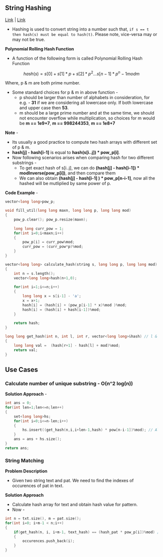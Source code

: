 ## String Hashing
[Link](https://cp-algorithms.com/string/string-hashing.html) | [Link](https://cp-algorithms.com/string/rabin-karp.html)
* Hashing is used to convert string into a number such that, `if s == t then hash(s) must be equal to hash(t)`. Please note, vice-versa may or may not be true.


**Polynomial Rolling Hash Function**
* A function of the following form is called Polynomial Rolling Hash Function

```math
hash(s) = s[0] + s[1] * p + s[2] * p^2 ... s[n-1] * p^n-1 mod m
```

Where, p & m are both prime number. 

* Some standard choices for p & m in above function - 
  * p should be larger than number of alphabets in consideration, for e.g. - **31** if we are considering all lowercase only. If both lowercase and upper case then **53**. 
  * m should be a large prime number and at the same time, we should not encounter overflow while multiplication, so choices for m would be **m == 1e9+7**,  **m == 998244353**, **m == 1e8+7**

**Note** - 
* Its usually a good practice to compute two hash arrays with different set of p & m.
* **hash[j] - hash[i-1]**  is equal to **hash(s[i..j]) * pow_p[i]**.
* Now following scenarios arises when comparing hash for two different substrings - 
  * To get exact hash of s[i..j], we can do **(hash[j] - hash[i-1]) * modInverse(pow_p[i])**, and then compare them
  * We can also obtain **(hash[j] - hash[i-1] ) * pow_p[n-i-1]**, now all the hashed will be mutliplied by same power of p.


**Code Example** -
```c++
vector<long long>pow_p;

void fill_util(long long maxn, long long p, long long mod)
{
    pow_p.clear(); pow_p.resize(maxn);
    
    long long curr_pow = 1;
    for(int i=0;i<maxn;i++)
    {
        pow_p[i] = curr_pow%mod;
        curr_pow = (curr_pow*p)%mod;
    }
}

vector<long long> calculate_hash(string s, long long p, long long mod)
{
    int n = s.length();
    vector<long long>hash(n+1,0);
    
    for(int i=1;i<=n;i++)
    {
        long long x = s[i-1] - 'a';
        x = x+1;
        hash[i] = (hash[i] + (pow_p[i-1] * x)%mod )%mod;
        hash[i] = (hash[i] + hash[i-1])%mod;
    }
    
    return hash;
}

long long get_hash(int n, int l, int r, vector<long long>&hash) // l & r are 0-indexed. // Will return hash[s[l...r]] * pow_p[l];
{
    long long val =  (hash[r+1] - hash[l] + mod)%mod;
    return val;
}
```

## Use Cases

### Calculate number of unique substring - O(n^2 log(n))

**Solution Approach** - 
```c++
int ans = 0;
for(int len=1;len<=n;len++)
{
    set<long long>hs;
    for(int i=0;i<=n-len;i++)
    {
        hs.insert((get_hash(n,i,i+len-1,hash) * pow[n-i-1])%mod); // All the hash values are multiplied by same power of p which is pow_p[n-1];
    }
    ans = ans + hs.size();
}
return ans;
```

### String Matching
**Problem Description** 
* Given two string text and pat. We need to find the indexes of occurences of pat in text.

**Solution Approach** 
* Calculate hash array for text and obtain hash value for pattern.
* Now - 
```c++
int n = txt.size(), m = pat.size();
for(int i=0; i+m-1 < n;i++)
{
    if(get_hash(n, i, i+m-1, text_hash) == (hash_pat * pow_p[i])%mod) // Multiply hash_pat by pow_p[i], so that both hash value are multiplied by same power of p.
    {
        occurences.push_back(i);
    }
}
```
  
